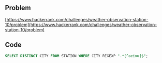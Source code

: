 ## Problem

[https://www.hackerrank.com/challenges/weather-observation-station-10/problem](https://www.hackerrank.com/challenges/weather-observation-station-10/problem)

## Code

```sql
SELECT DISTINCT CITY FROM STATION WHERE CITY REGEXP ".*[^aeiou]$";
```